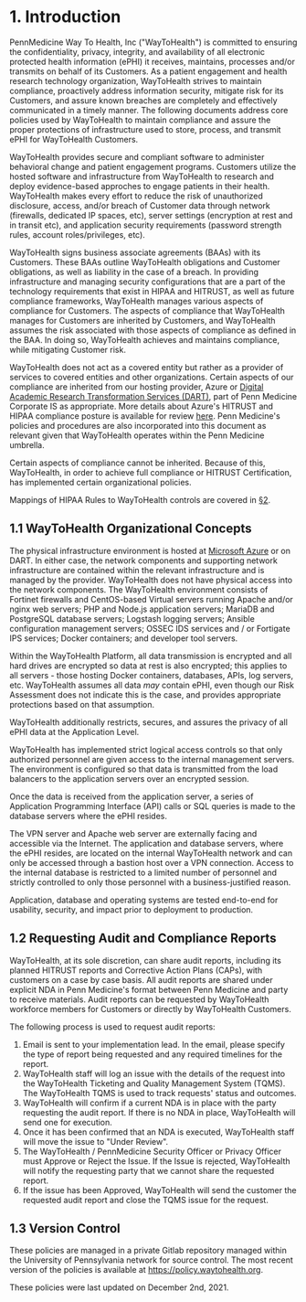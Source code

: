 # 1. Introduction

PennMedicine Way To Health, Inc ("WayToHealth") is committed to ensuring the confidentiality, privacy, integrity, and availability of all electronic protected health information (ePHI) it receives, maintains, processes and/or transmits on behalf of its Customers. As a patient engagement and health research technology organization, WayToHealth strives to maintain compliance, proactively address information security, mitigate risk for its Customers, and assure known breaches are completely and effectively communicated in a timely manner. The following documents address core policies used by WayToHealth to maintain compliance and assure the proper protections of infrastructure used to store, process, and transmit ePHI for WayToHealth Customers.

WayToHealth provides secure and compliant software to administer behavioral change and patient engagement programs. Customers utilize the hosted software and infrastructure from WayToHealth to research and deploy evidence-based approches to engage patients in their health. WayToHealth makes every effort to reduce the risk of unauthorized disclosure, access, and/or breach of Customer data through network (firewalls, dedicated IP spaces, etc), server settings (encryption at rest and in transit etc), and application security requirements (password strength rules, account roles/privileges, etc).

WayToHealth signs business associate agreements (BAAs) with its Customers. These BAAs outline WayToHealth obligations and Customer obligations, as well as liability in the case of a breach. In providing infrastructure and managing security configurations that are a part of the technology requirements that exist in HIPAA and HITRUST, as well as future compliance frameworks, WayToHealth manages various aspects of compliance for Customers. The aspects of compliance that WayToHealth manages for Customers are inherited by Customers, and WayToHealth assumes the risk associated with those aspects of compliance as defined in the BAA. In doing so, WayToHealth achieves and maintains compliance, while mitigating Customer risk.

WayToHealth does not act as a covered entity but rather as a provider of services to covered entities and other organizations. Certain aspects of our compliance are inherited from our hosting provider, Azure or [Digital Academic Research Transformation Services (DART)](https://www.med.upenn.edu/dart/), part of Penn Medicine Corporate IS as appropriate. More details about Azure's HITRUST and HIPAA compliance posture is available for review [here](https://www.microsoft.com/en-us/trustcenter/Compliance/HITRUST). Penn Medicine's policies and procedures are also incorporated into this document as relevant given that WayToHealth operates within the Penn Medicine umbrella. 

Certain aspects of compliance cannot be inherited. Because of this, WayToHealth, in order to achieve full compliance or HITRUST Certification, has implemented certain organizational policies. 

Mappings of HIPAA Rules to WayToHealth controls are covered in [§2](02-hipaa_inheritance.md).

## 1.1 WayToHealth Organizational Concepts

The physical infrastructure environment is hosted at [Microsoft Azure](https://azure.microsoft.com/) or on DART. In either case, the network components and supporting network infrastructure are contained within the relevant infrastructure and is managed by the provider. WayToHealth does not have physical access into the network components. The WayToHealth environment consists of Fortinet firewalls and CentOS-based Virtual servers running Apache and/or nginx web servers; PHP and Node.js application servers; MariaDB and PostgreSQL database servers; Logstash logging servers; Ansible configuration management servers; OSSEC IDS services and / or Fortigate IPS services; Docker containers; and developer tool servers.

Within the WayToHealth Platform, all data transmission is encrypted and all hard drives are encrypted so data at rest is also encrypted; this applies to all servers - those hosting Docker containers, databases, APIs, log servers, etc. WayToHealth assumes all data *may* contain ePHI, even though our Risk Assessment does not indicate this is the case, and provides appropriate protections based on that assumption.

WayToHealth additionally restricts, secures, and assures the privacy of all ePHI data at the Application Level.

WayToHealth has implemented strict logical access controls so that only authorized personnel are given access to the internal management servers. The environment is configured so that data is transmitted from the load balancers to the application servers over an encrypted session.

Once the data is received from the application server, a series of Application Programming Interface (API) calls or SQL queries is made to the database servers where the ePHI resides.

The VPN server and Apache web server are externally facing and accessible via the Internet. The application and database servers, where the ePHI resides, are located on the internal WayToHealth network and can only be accessed through a bastion host over a VPN connection. Access to the internal database is restricted to a limited number of personnel and strictly controlled to only those personnel with a business-justified reason.

Application, database and operating systems are tested end-to-end for usability, security, and impact prior to deployment to production.

## 1.2 Requesting Audit and Compliance Reports

WayToHealth, at its sole discretion, can share audit reports, including its planned HITRUST reports and Corrective Action Plans (CAPs), with customers on a case by case basis. All audit reports are shared under explicit NDA in Penn Medicine's format between Penn Medicine and party to receive materials. Audit reports can be requested by WayToHealth workforce members for Customers or directly by WayToHealth Customers.

The following process is used to request audit reports:

1. Email is sent to your implementation lead. In the email, please specify the type of report being requested and any required timelines for the report.
2. WayToHealth staff will log an issue with the details of the request into the WayToHealth Ticketing and Quality Management System (TQMS). The WayToHealth TQMS is used to track requests' status and outcomes.
3. WayToHealth will confirm if a current NDA is in place with the party requesting the audit report. If there is no NDA in place, WayToHealth will send one for execution.
4. Once it has been confirmed that an NDA is executed, WayToHealth staff will move the issue to "Under Review".
5. The WayToHealth / PennMedicine Security Officer or Privacy Officer must Approve or Reject the Issue. If the Issue is rejected, WayToHealth will notify the requesting party that we cannot share the requested report.
6. If the issue has been Approved, WayToHealth will send the customer the requested audit report and close the TQMS issue for the request.

## 1.3 Version Control

These policies are managed in a private Gitlab repository managed within the University of Pennsylvania network for source control. The most recent version of the policies is available at <https://policy.waytohealth.org>.

These policies were last updated on December 2nd, 2021.
